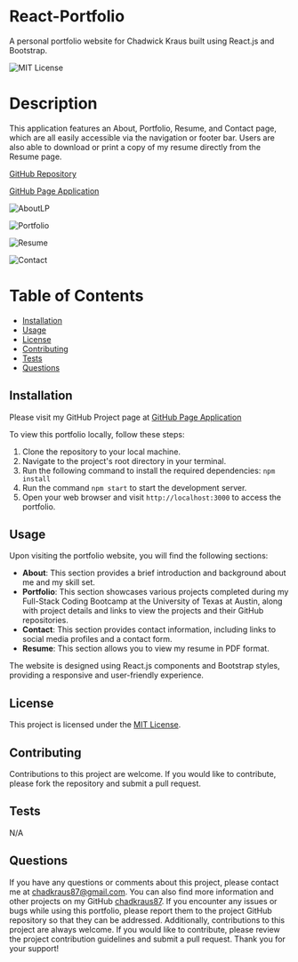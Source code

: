# React-Portfolio
A personal portfolio website for Chadwick Kraus built using React.js and Bootstrap.

![MIT License](https://img.shields.io/badge/License-MIT-brightgreen)

# Description

This application features an About, Portfolio, Resume, and Contact page, which are all easily accessible via the navigation or footer bar. Users are also able to download or print a copy of my resume directly from the Resume page.

[GitHub Repository](https://github.com/chadkraus87/React-Portfolio)

[GitHub Page Application](https://chadkraus87.github.io/React-Portfolio/)

![AboutLP](https://github.com/chadkraus87/React-Portfolio/assets/127354484/2ecb3c2c-1eb4-4417-8942-48f8138717d2)

![Portfolio](https://github.com/chadkraus87/React-Portfolio/assets/127354484/950921b9-aa1c-40bd-b700-f64288bb58a3)

![Resume](https://github.com/chadkraus87/React-Portfolio/assets/127354484/23e4abb8-6246-4f1b-a065-2314e30dbe57)

![Contact](https://github.com/chadkraus87/React-Portfolio/assets/127354484/f5f012ec-fd16-45a8-83c1-0e0aa8600cdd)

# Table of Contents
- [Installation](#installation)
- [Usage](#usage)
- [License](#license)
- [Contributing](#contributing)
- [Tests](#tests)
- [Questions](#questions)

## Installation
Please visit my GitHub Project page at [GitHub Page Application](https://chadkraus87.github.io/React-Portfolio/)

To view this portfolio locally, follow these steps:

1. Clone the repository to your local machine.
2. Navigate to the project's root directory in your terminal.
3. Run the following command to install the required dependencies: `npm install`
4. Run the command `npm start` to start the development server.
5. Open your web browser and visit `http://localhost:3000` to access the portfolio.

## Usage
Upon visiting the portfolio website, you will find the following sections:

- **About**: This section provides a brief introduction and background about me and my skill set.
- **Portfolio**: This section showcases various projects completed during my Full-Stack Coding Bootcamp at the University of Texas at Austin, along with project details and links to view the projects and their GitHub repositories.
- **Contact**: This section provides contact information, including links to social media profiles and a contact form.
- **Resume**: This section allows you to view my resume in PDF format.

The website is designed using React.js components and Bootstrap styles, providing a responsive and user-friendly experience.

## License
This project is licensed under the [MIT License](https://opensource.org/licenses/MIT).

## Contributing
Contributions to this project are welcome. If you would like to contribute, please fork the repository and submit a pull request.

## Tests
N/A

## Questions
If you have any questions or comments about this project, please contact me at chadkraus87@gmail.com. You can also find more information and other projects on my GitHub [chadkraus87](https://github.com/chadkraus87). If you encounter any issues or bugs while using this portfolio, please report them to the project GitHub repository so that they can be addressed. Additionally, contributions to this project are always welcome. If you would like to contribute, please review the project contribution guidelines and submit a pull request. Thank you for your support!
